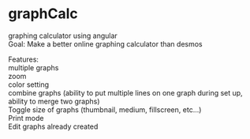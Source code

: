 # graphCalc
graphing calculator using angular<br>
Goal: Make a better online graphing calculator than desmos<br>

Features:<br>
multiple graphs<br>
zoom<br>
color setting<br>
combine graphs (ability to put multiple lines on one graph during set up, ability to merge two graphs)<br>
Toggle size of graphs (thumbnail, medium, fillscreen, etc...)<br>
Print mode<br>
Edit graphs already created<br>
